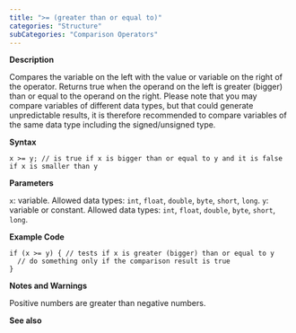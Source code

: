 ```yaml
---
title: ">= (greater than or equal to)"
categories: "Structure"
subCategories: "Comparison Operators"
---
```


**Description**

Compares the variable on the left with the value or variable on the
right of the operator. Returns true when the operand on the left is
greater (bigger) than or equal to the operand on the right. Please note
that you may compare variables of different data types, but that could
generate unpredictable results, it is therefore recommended to compare
variables of the same data type including the signed/unsigned type.

**Syntax**

`x >= y; // is true if x is bigger than or equal to y and it is false if x is smaller than y`

**Parameters**

`x`: variable. Allowed data types: `int`, `float`, `double`, `byte`,
`short`, `long`.
`y`: variable or constant. Allowed data types: `int`, `float`, `double`,
`byte`, `short`, `long`.

**Example Code**

    if (x >= y) { // tests if x is greater (bigger) than or equal to y
      // do something only if the comparison result is true
    }

**Notes and Warnings**

Positive numbers are greater than negative numbers.

**See also**
